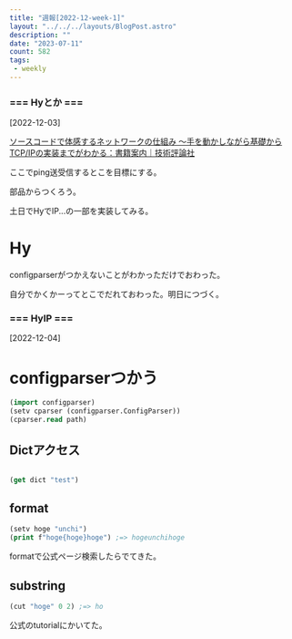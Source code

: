 ```yaml
---
title: "週報[2022-12-week-1]"
layout: "../../../layouts/BlogPost.astro"
description: ""
date: "2023-07-11"
count: 582
tags:
 - weekly
---
```





### === Hyとか ===

[2022-12-03]

[ソースコードで体感するネットワークの仕組み ～手を動かしながら基礎からTCP/IPの実装までがわかる：書籍案内｜技術評論社](https://gihyo.jp/book/2018/978-4-7741-9744-9)

ここでping送受信するとこを目標にする。

部品からつくろう。

土日でHyでIP...の一部を実装してみる。

# Hy

configparserがつかえないことがわかっただけでおわった。

自分でかくかーってとこでだれておわった。明日につづく。


### === HyIP ===

[2022-12-04]

# configparserつかう

```lisp
(import configparser)
(setv cparser (configparser.ConfigParser))
(cparser.read path)
```

## Dictアクセス

```lisp

(get dict "test")

```

## format

```lisp
(setv hoge "unchi")
(print f"hoge{hoge}hoge") ;=> hogeunchihoge
```

formatで公式ページ検索したらでてきた。

## substring

```lisp
(cut "hoge" 0 2) ;=> ho
```

公式のtutorialにかいてた。
